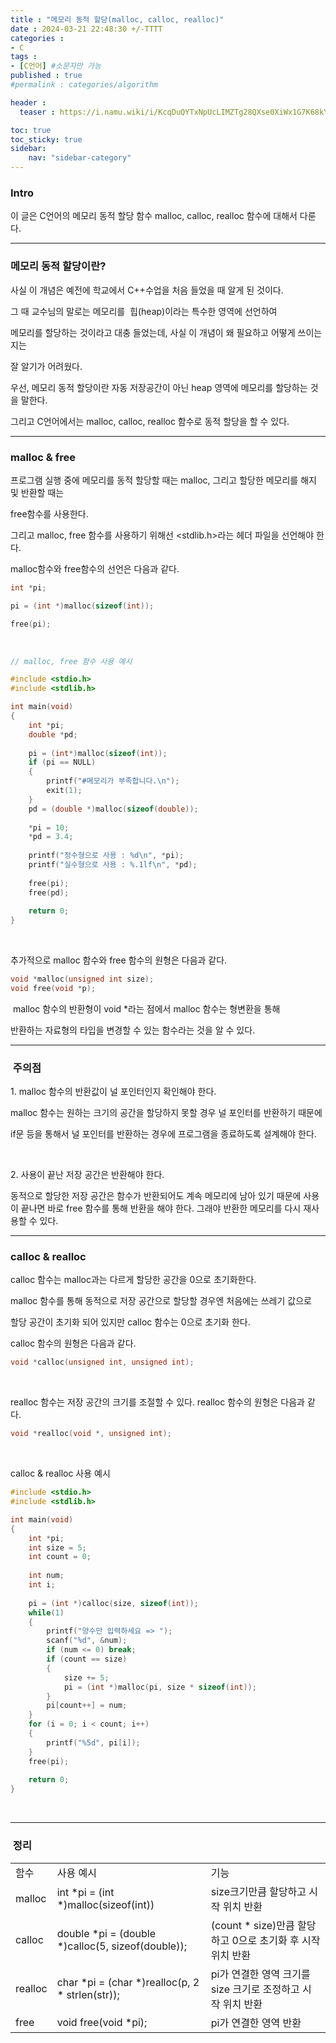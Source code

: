 ```yaml
---
title : "메모리 동적 할당(malloc, calloc, realloc)"
date : 2024-03-21 22:48:30 +/-TTTT
categories : 
- C
tags : 
- [C언어] #소문자만 가능
published : true
#permalink : categories/algorithm

header :
  teaser : https://i.namu.wiki/i/KcqDuQYTxNpUcLIMZTg28QXse0XiWx1G7K68kYYCo1GuhoHmhB_V8Qe9odGGt0BH9-0nQZTN53WXTNpDmwVfWQ.svg

toc: true
toc_sticky: true
sidebar:
    nav: "sidebar-category"
---
```



### Intro

이 글은 C언어의 메모리 동적 할당 함수 malloc, calloc, realloc 함수에 대해서 다룬다.

* * *

### 메모리 동적 할당이란?

사실 이 개념은 예전에 학교에서 C++수업을 처음 들었을 때 알게 된 것이다.

그 때 교수님의 말로는 메모리를  힙(heap)이라는 특수한 영역에 선언하여

메모리를 할당하는 것이라고 대충 들었는데, 사실 이 개념이 왜 필요하고 어떻게 쓰이는지는

잘 알기가 어려웠다.

우선, 메모리 동적 할당이란 자동 저장공간이 아닌 heap 영역에 메모리를 할당하는 것을 말한다.

그리고 C언어에서는 malloc, calloc, realloc 함수로 동적 할당을 할 수 있다.

* * *

### malloc & free

프로그램 실행 중에 메모리를 동적 할당할 때는 malloc, 그리고 할당한 메모리를 해지 및 반환할 때는

free함수를 사용한다.

그리고 malloc, free 함수를 사용하기 위해선 &lt;stdlib.h&gt;라는 헤더 파일을 선언해야 한다.

malloc함수와 free함수의 선언은 다음과 같다.

```c
int *pi;

pi = (int *)malloc(sizeof(int));

free(pi);
```

&nbsp;

```c
// malloc, free 함수 사용 예시

#include <stdio.h>
#include <stdlib.h>

int main(void)
{
    int *pi;
    double *pd;
    
    pi = (int*)malloc(sizeof(int));
    if (pi == NULL)
    {
        printf("#메모리가 부족합니다.\n");
        exit(1);
    }
    pd = (double *)malloc(sizeof(double));
    
    *pi = 10;
    *pd = 3.4;
    
    printf("정수형으로 사용 : %d\n", *pi);
    printf("실수형으로 사용 : %.1lf\n", *pd);
    
    free(pi);
    free(pd);
    
    return 0;
}
```

&nbsp;

추가적으로 malloc 함수와 free 함수의 원형은 다음과 같다.

```c
void *malloc(unsigned int size);
void free(void *p);
```

&nbsp;malloc 함수의 반환형이 void \*라는 점에서 malloc 함수는 형변환을 통해

반환하는 자료형의 타입을 변경할 수 있는 함수라는 것을 알 수 있다.

* * *

###  주의점

1\. malloc 함수의 반환값이 널 포인터인지 확인해야 한다.

malloc 함수는 원하는 크기의 공간을 할당하지 못할 경우 널 포인터를 반환하기 때문에

if문 등을 통해서 널 포인터를 반환하는 경우에 프로그램을 종료하도록 설계해야 한다.

&nbsp;

2\. 사용이 끝난 저장 공간은 반환해야 한다.

동적으로 할당한 저장 공간은 함수가 반환되어도 계속 메모리에 남아 있기 때문에 사용이 끝나면 바로 free 함수를 통해 반환을 해야 한다. 그래야 반환한 메모리를 다시 재사용할 수 있다.

* * *

### calloc & realloc

calloc 함수는 malloc과는 다르게 할당한 공간을 0으로 초기화한다.

malloc 함수를 통해 동적으로 저장 공간으로 할당할 경우엔 처음에는 쓰레기 값으로 

할당 공간이 초기화 되어 있지만 calloc 함수는 0으로 초기화 한다.

calloc 함수의 원형은 다음과 같다.

```c
void *calloc(unsigned int, unsigned int);
```

&nbsp;

realloc 함수는 저장 공간의 크기를 조절할 수 있다. realloc 함수의 원형은 다음과 같다.

```c
void *realloc(void *, unsigned int);
```

&nbsp;

calloc & realloc 사용 예시

```c
#include <stdio.h>
#include <stdlib.h>

int main(void)
{
    int *pi;
    int size = 5;
    int count = 0;
    
    int num;
    int i;
    
    pi = (int *)calloc(size, sizeof(int));
    while(1)
    {
        printf("양수만 입력하세요 => ");
        scanf("%d", &num);
        if (num <= 0) break;
        if (count == size)
        {
            size += 5;
            pi = (int *)malloc(pi, size * sizeof(int));
        }
        pi[count++] = num;
    }
    for (i = 0; i < count; i++)
    {
        printf("%5d", pi[i]);
    }
    free(pi);
    
    return 0;
}
```

&nbsp;

* * *

###  정리

|     |     |     |
| --- | --- | --- |
| 함수  | 사용 예시 | 기능  |
| malloc | int \*pi = (int \*)malloc(sizeof(int)) | size크기만큼 할당하고 시작 위치 반환 |
| calloc | double \*pi = (double \*)calloc(5, sizeof(double)); | (count \* size)만큼 할당하고 0으로 초기화 후 시작 위치 반환 |
| realloc | char \*pi = (char \*)realloc(p, 2 \* strlen(str)); | pi가 연결한 영역 크기를 size 크기로 조정하고 시작 위치 반환 |
| free | void free(void \*pi); | pi가 연결한 영역 반환 |

&nbsp;

&nbsp;

&nbsp;